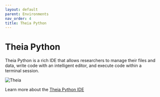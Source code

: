 ```yaml
---
layout: default
parent: Environments
nav_order: 4
title: Theia Python
---
```


# Theia Python

Theia Python is a rich IDE that allows researchers to manage their files and data, write code with an intelligent editor, and execute code within a terminal session.

![Theia](/assets/img/theia-screenshot.jpg)

Learn more about the [Theia Python IDE](https://theia-ide.org/)
